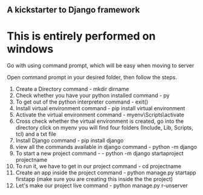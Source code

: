 ## A kickstarter to Django framework

# This is entirely performed on windows

Go with using command prompt, which will be easy when moving to server 

Open command prompt in your desired folder, then follow the steps. 

1. Create a Directory 
 command - mkdir dirname
2. Check whether you have your python installed
 command - py
3. To get out of the python interpreter
 command - exit()
4. Install virtual environment 
 command - pip install virtual environment 
5. Activate the virtual environment 
 command - myenv\Scripts\activate 
6. Cross check whether the virtual environment is created, go into the directory click on myenv you will find four folders (Include, Lib, Scripts, tcl) and a txt file
7. Install Django
 command - pip install django 
8. view all the commands available in django 
 command - python -m django 
9. To start a new project 
 command - - python -m django startaproject projectname
10. To run it, we have to get in our project 
 command - cd projectname  
11. Create an app inside the project
 command - python manage.py startapp firstapp (make sure you are creating this inside the the project)
12. Let's make our project live
 command - python manage.py r-unserver
